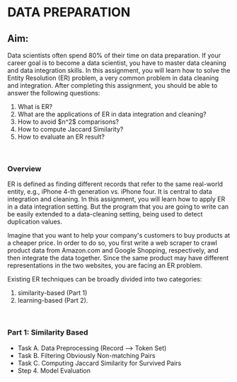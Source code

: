 # DATA PREPARATION
## Aim: <br>
Data scientists often spend 80% of their time on data preparation. If your career goal is to become a data scientist, you have to master data cleaning and data integration skills. In this assignment, you will learn how to solve the Entity Resolution (ER) problem, a very common problem in data cleaning and integration. After completing this assignment, you should be able to answer the following questions: <br>
<ol> 
<li>What is ER?</li>
 <li>What are the applications of ER in data integration and cleaning?</li>
 <li>How to avoid $n^2$ comparisons?</li>
 <li>How to compute Jaccard Similarity?</li>
 <li>How to evaluate an ER result?</li> </ol><br>

### Overview<br>
ER is defined as finding different records that refer to the same real-world entity, e.g., iPhone 4-th generation vs. iPhone four. It is central to data integration and cleaning. In this assignment, you will learn how to apply ER in a data integration setting. But the program that you are going to write can be easily extended to a data-cleaning setting, being used to detect duplication values.

Imagine that you want to help your company's customers to buy products at a cheaper price. In order to do so, you first write a web scraper to crawl product data from Amazon.com and Google Shopping, respectively, and then integrate the data together. Since the same product may have different representations in the two websites, you are facing an ER problem.

Existing ER techniques can be broadly divided into two categories: 
<ol><li>similarity-based (Part 1) 
<li>learning-based (Part 2).</ol><br>

### Part 1: Similarity Based<br>
<UL> 
<LI>Task A. Data Preprocessing (Record --> Token Set)
 <li>Task B. Filtering Obviously Non-matching Pairs
  <li>Task C. Computing Jaccard Similarity for Survived Pairs
 <li>Step 4. Model Evaluation </ul>
